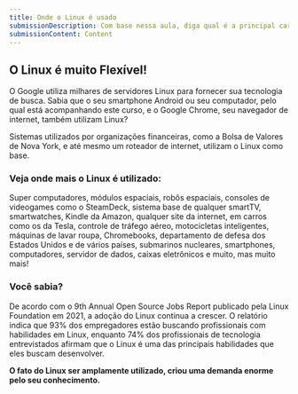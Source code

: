 ```yaml
---
title: Onde o Linux é usado
submissionDescription: Com base nessa aula, diga qual é a principal característica que faz o Linux ser muito utilizado.
submissionContent: Content
---
```

## O Linux é muito Flexível!

O Google utiliza milhares de servidores Linux para fornecer sua tecnologia de busca. Sabia que o seu smartphone Android ou seu computador, pelo qual está acompanhando este curso, e o Google Chrome, seu navegador de internet, também utilizam Linux?

Sistemas utilizados por organizações financeiras, como a Bolsa de Valores de Nova York, e até mesmo um roteador de internet, utilizam o Linux como base.

### Veja onde mais o Linux é utilizado:

Super computadores, módulos espaciais, robôs espaciais, consoles de videogames como o SteamDeck, sistema base de qualquer smartTV, smartwatches, Kindle da Amazon, qualquer site da internet, em carros como os da Tesla, controle de tráfego aéreo, motocicletas inteligentes, máquinas de lavar roupa, Chromebooks, departamento de defesa dos Estados Unidos e de vários países, submarinos nucleares, smartphones, computadores, servidor de dados, caixas eletrônicos e muito, mas muito mais!

### Você sabia? 

De acordo com o 9th Annual Open Source Jobs Report publicado pela Linux Foundation em 2021, a adoção do Linux continua a crescer. O relatório indica que 93% dos empregadores estão buscando profissionais com habilidades em Linux, enquanto 74% dos profissionais de tecnologia entrevistados afirmam que o Linux é uma das principais habilidades que eles buscam desenvolver.

__O fato do Linux ser amplamente utilizado, criou uma demanda enorme pelo seu conhecimento.__
